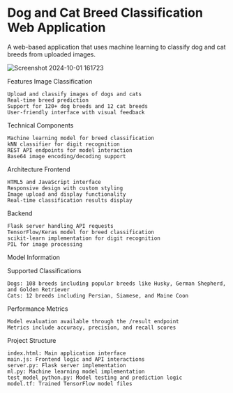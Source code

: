 # Dog and Cat Breed Classification Web Application

A web-based application that uses machine learning to classify dog and cat breeds from uploaded images.

![Screenshot 2024-10-01 161723](https://github.com/user-attachments/assets/5697afc9-2890-4d86-bb5d-b9515ee430f1)

Features
Image Classification

    Upload and classify images of dogs and cats
    Real-time breed prediction
    Support for 120+ dog breeds and 12 cat breeds
    User-friendly interface with visual feedback

Technical Components

    Machine learning model for breed classification
    kNN classifier for digit recognition
    REST API endpoints for model interaction
    Base64 image encoding/decoding support

Architecture
Frontend

    HTML5 and JavaScript interface
    Responsive design with custom styling
    Image upload and display functionality
    Real-time classification results display

Backend

    Flask server handling API requests
    TensorFlow/Keras model for breed classification
    scikit-learn implementation for digit recognition
    PIL for image processing

    
Model Information

Supported Classifications

    Dogs: 108 breeds including popular breeds like Husky, German Shepherd, and Golden Retriever
    Cats: 12 breeds including Persian, Siamese, and Maine Coon

Performance Metrics

    Model evaluation available through the /result endpoint
    Metrics include accuracy, precision, and recall scores

Project Structure

    index.html: Main application interface
    main.js: Frontend logic and API interactions
    server.py: Flask server implementation
    ml.py: Machine learning model implementation
    test_model_python.py: Model testing and prediction logic
    model.tf: Trained TensorFlow model files
